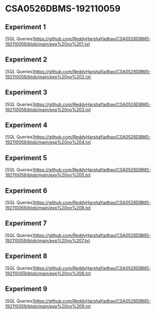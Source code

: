 # CSA0526DBMS-192110059
## Experiment 1
[SQL Queries]https://github.com/ReddyHarshaYadhav/CSA0526DBMS-192110059/blob/main/exp%20no%201.txt
## Experiment 2
[SQL Queries]https://github.com/ReddyHarshaYadhav/CSA0526DBMS-192110059/blob/main/exp%20no%202.txt
## Experiment 3
[SQL Queries]https://github.com/ReddyHarshaYadhav/CSA0526DBMS-192110059/blob/main/exp%20no%203.txt
## Experiment 4
[SQL Queries]https://github.com/ReddyHarshaYadhav/CSA0526DBMS-192110059/blob/main/exp%20no%204.txt
## Experiment 5
[SQL Queries]https://github.com/ReddyHarshaYadhav/CSA0526DBMS-192110059/blob/main/exp%20no%205.txt
## Experiment 6
[SQL Queries]https://github.com/ReddyHarshaYadhav/CSA0526DBMS-192110059/blob/main/exp%20no%206.txt
## Experiment 7
[SQL Queries]https://github.com/ReddyHarshaYadhav/CSA0526DBMS-192110059/blob/main/exp%20no%207.txt
## Experiment 8
[SQL Queries]https://github.com/ReddyHarshaYadhav/CSA0526DBMS-192110059/blob/main/exp%20no%208.txt
## Experiment 9
[SQL Queries]https://github.com/ReddyHarshaYadhav/CSA0526DBMS-192110059/blob/main/exp%20no%209.txt
